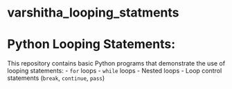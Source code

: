 # varshitha_looping_statments
# Python Looping Statements:
This repository contains basic Python programs that demonstrate the use of looping statements:  - `for` loops - `while` loops - Nested loops - Loop control statements (`break`, `continue`, `pass`)  

